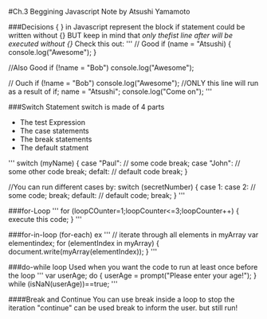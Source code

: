 #Ch.3 Beggining Javascript Note
by Atsushi Yamamoto

###Decisions
{ } in Javascript represent the block
if statement could be written without {}
BUT keep in mind that *only thefist line after will be executed without {}*
Check this out:
'''
// Good
if (name = "Atsushi) {
    console.log("Awesome");
}

//Also Good
if (!name = "Bob")
    console.log("Awesome");

// Ouch
if (!name = "Bob")
    console.log("Awesome");    //ONLY this line will run as a result of if;
    name = "Atsushi";
    console.log("Come on");
'''

###Switch Statement
switch is made of 4 parts
- The test Expression
- The case statements
- The break statements
- The default statment

'''
switch (myName)
{
    case "Paul":
        // some code
        break;
    case "John":
        // some other code
        break;
    defalt:
        // default code
        break;
}

//You can run different cases by:
switch (secretNumber)
{
case 1:
case 2:
    // some code;
    break;
default:
    // default code;
    break;
}
'''

###for-Loop
'''
for (loopCOunter=1;loopCounter<=3;loopCounter++)
{
    execute this code;
}
'''

###for-in-loop (for-each)
ex
'''
// iterate through all elements in myArray
var elementindex;
for (elementIndex in myArray) {
    document.write(myArray(elementIndex));
}
'''

###do-while loop
Used when you want the code to run at least once before the loop
'''
var userAge;
do {
    userAge = prompt("Please enter your age!");
} while (isNaN(userAge))==true;
'''

####Break and Continue
You can use break inside a loop to stop the iteration
"continue" can be used break to inform the user. but still run!













